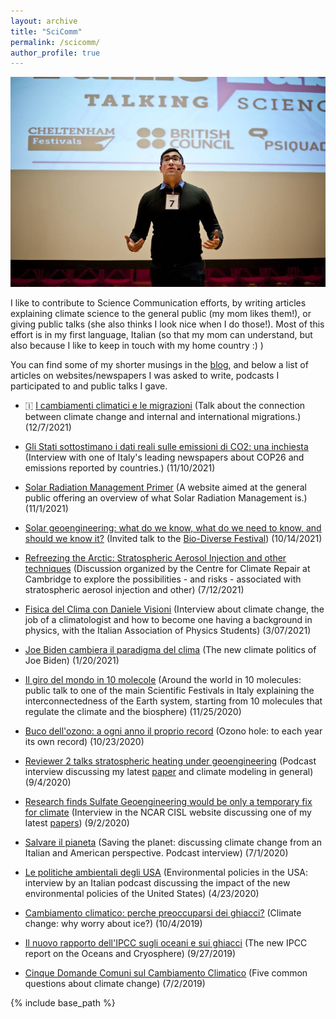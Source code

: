 ```yaml
---
layout: archive
title: "SciComm"
permalink: /scicomm/
author_profile: true
---
```


<img src='/images/scicomm.jpg'>

I like to contribute to Science Communication efforts, by writing articles explaining climate science to the general public (my mom likes them!), or giving public talks (she also thinks I look nice when I do those!). Most of this effort is in my first language, Italian (so that my mom can understand, but also because I like to keep in touch with my home country :) )

You can find some of my shorter musings in the [blog](https://dan-visioni.github.io/year-archive/), and below a list of articles on websites/newspapers I was asked to write, podcasts I participated to and public talks I gave.

* &#127470; <u><a href="https://fb.watch/9QBLBiHqWY/">I cambiamenti climatici e le migrazioni</a></u>  (Talk about the connection between climate change and internal and international migrations.) (12/7/2021)

* <u><a href="https://www.repubblica.it/green-and-blue/dossier/cop26/2021/11/10/news/cosi_gli_stati_sottostimano_i_dati_reali_sulle_emissioni_di_co2-325804450/?fbclid=IwAR0L-vyBmI5NaTWsA2Q_7u_MVLnsJhaMcDoHtpk9NDK-Eg9_gOzbUafXhUU">Gli Stati sottostimano i dati reali sulle emissioni di CO2: una inchiesta</a></u>  (Interview with one of Italy's leading newspapers about COP26 and emissions reported by countries.) (11/10/2021)

* <u><a href="https://www.srmprimer.org/">Solar Radiation Management Primer</a></u>  (A website aimed at the general public offering an overview of what Solar Radiation Management is.) (11/1/2021)

* <u><a href="https://www.youtube.com/watch?v=N_z2jQd1pUI">Solar geoengineering: what do we know, what do we need to know, and should we know it?</a></u>  (Invited talk to the [Bio-Diverse Festival](https://biodiverseproject.org/)) (10/14/2021)

* <u><a href="https://www.youtube.com/watch?v=zKBzm4N_hBs">Refreezing the Arctic: Stratospheric Aerosol Injection and other techniques</a></u>  (Discussion organized by the 
Centre for Climate Repair at Cambridge to explore the possibilities - and risks - associated with stratospheric aerosol injection and other) (7/12/2021)

* <u><a href="https://www.youtube.com/watch?v=ZqPzrULORIc">Fisica del Clima con Daniele Visioni</a></u>  (Interview about climate change, the job of a climatologist and how to become one having a background in physics, with the Italian Association of Physics Students) (3/07/2021)

* <u><a href="https://mailchi.mp/5900381dee23/jefferson-carteggio-n14-le-sfide-di-joe-biden?e=dec72c3cd2">Joe Biden cambiera il paradigma del clima</a></u>  (The new climate politics of Joe Biden) (1/20/2021)

* <u><a href="https://www.futuroremoto2020.it/">Il giro del mondo in 10 molecole</a></u>  (Around the world in 10 molecules: public talk to one of the main Scientific Festivals in Italy explaining the interconnectedness of the Earth system, starting from 10 molecules that regulate the climate and the biosphere) (11/25/2020)

* <u><a href="https://www.italiaambiente.it/2020/10/23/buco-dellozono-a-ogni-anno-il-proprio-record/?fbclid=IwAR27SwdxyASlUCX6oKu4pB6yFf_dgXCAvynyxuGPQI1wG6RwI3HZC3l7J0w/">Buco dell'ozono: a ogni anno il proprio record</a></u>  (Ozono hole: to each year its own record) (10/23/2020)

* <u><a href="https://open.spotify.com/episode/0Ic5LLIcL0UvhBnXDQT3HE?si=RZZYejo9StKkPrbVeu_4xg">Reviewer 2 talks stratospheric heating under geoengineering</a></u> (Podcast interview discussing my latest [paper](https://dan-visioni.github.io/publication/2020-08-26-SG_polar_strat) and climate modeling in general) (9/4/2020)

* <u><a href="https://www2.cisl.ucar.edu/news/research-finds-sulfate-geoengineering-would-be-only-temporary-fix-climate">Research finds Sulfate Geoengineering would be only a temporary fix for climate</a></u> (Interview in the NCAR CISL website discussing one of my latest [papers](https://dan-visioni.github.io/publication/2020-08-26-SG_polar_strat)) (9/2/2020)

* <u><a href="https://www.spreaker.com/user/roger-podcast/podcast-roger-milano-ny-episodio06-ok?fbclid=IwAR0Nm5jH3Iw-n5kKUdXkae5Pr0BKqsRfq5aixQqjn4VsHOzXZ1HeNrzRlx0">Salvare il pianeta</a></u> (Saving the planet: discussing climate change from an Italian and American perspective. Podcast interview) (7/1/2020)

* <u><a href="https://open.spotify.com/episode/4wGdlMdVDwpJ3Hhw4hekEC?si=uq2YacfwSvGZTQ0jVO_GvQ">Le politiche ambientali degli USA</a></u> (Environmental policies in the USA: interview by an Italian podcast discussing the impact of the new environmental policies of the United States) (4/23/2020)

* <u><a href="https://www.focus.it/scienza/scienze/criosfera-cambiamento-climatico-e-ghiacci-polari">Cambiamento climatico: perche preoccuparsi dei ghiacci?</a></u>  (Climate change: why worry about ice?) (10/4/2019)
 
 * <u><a href="https://www.focus.it/scienza/scienze/2019-rapporto-ipcc-sugli-oceani-e-sui-ghiacci?fbclid=IwAR0cxwPjkGgFJZjhpkAWNROuqqJbV5-c99a9UJjf9KQWpvXDcV3hC9LHfeE#.XYzaHZoyVxp.facebook">Il nuovo rapporto dell'IPCC sugli oceani e sui ghiacci</a></u> (The new IPCC report on the Oceans and Cryosphere) (9/27/2019)
 
 * <u><a href="https://informa.airicerca.org/it/2019/07/02/cinque-domande-comuni-cambiamento-climatico/?fbclid=IwAR27GvreRLdf-6IJOV8QGB-wNtinlNZPRco32j-9ePaN81WgZWn85o7PgtU">Cinque Domande Comuni sul Cambiamento Climatico</a></u> (Five common questions about climate change) (7/2/2019)
  
   
   
   
{% include base_path %}
